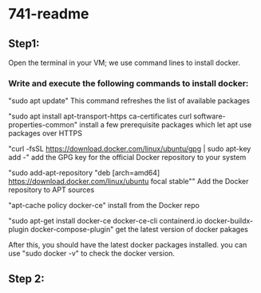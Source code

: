 # 741-readme

## Step1:

Open the terminal in your VM; we use command lines to install docker.

### Write and execute the following commands to install docker:

"sudo apt update" This command refreshes the list of available packages

"sudo apt install apt-transport-https ca-certificates curl software-properties-common" install a few prerequisite packages which let apt use packages over HTTPS

"curl -fsSL https://download.docker.com/linux/ubuntu/gpg | sudo apt-key add -" add the GPG key for the official Docker repository to your system

"sudo add-apt-repository "deb [arch=amd64] https://download.docker.com/linux/ubuntu focal stable"" Add the Docker repository to APT sources

"apt-cache policy docker-ce" install from the Docker repo

"sudo apt-get install docker-ce docker-ce-cli containerd.io docker-buildx-plugin docker-compose-plugin" get the latest version of docker pakages

After this, you should have the latest docker packages installed. you can use "sudo docker -v" to check the docker version.

## Step 2:

